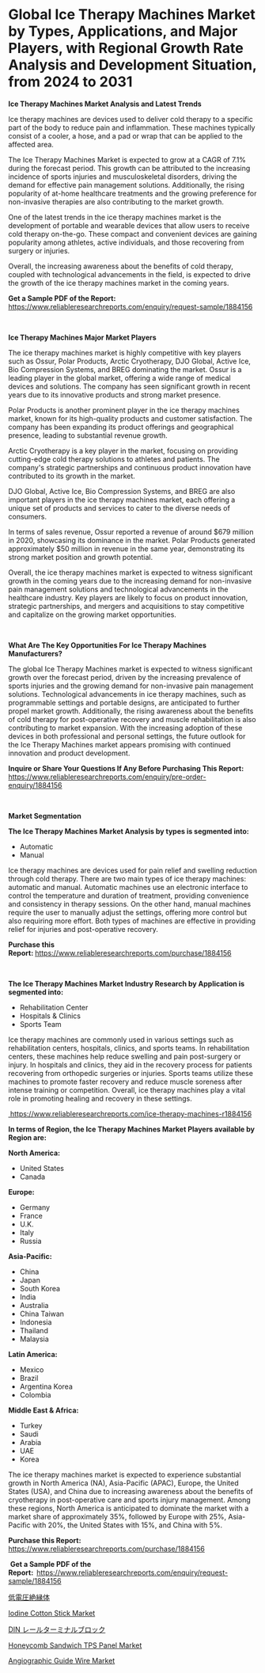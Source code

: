 <p><h1>Global Ice Therapy Machines Market by Types, Applications, and Major Players, with Regional Growth Rate Analysis and Development Situation, from 2024 to 2031</h1></p><p><strong>Ice Therapy Machines Market Analysis and Latest Trends</strong></p>
<p><p>Ice therapy machines are devices used to deliver cold therapy to a specific part of the body to reduce pain and inflammation. These machines typically consist of a cooler, a hose, and a pad or wrap that can be applied to the affected area.</p><p>The Ice Therapy Machines Market is expected to grow at a CAGR of 7.1% during the forecast period. This growth can be attributed to the increasing incidence of sports injuries and musculoskeletal disorders, driving the demand for effective pain management solutions. Additionally, the rising popularity of at-home healthcare treatments and the growing preference for non-invasive therapies are also contributing to the market growth.</p><p>One of the latest trends in the ice therapy machines market is the development of portable and wearable devices that allow users to receive cold therapy on-the-go. These compact and convenient devices are gaining popularity among athletes, active individuals, and those recovering from surgery or injuries.</p><p>Overall, the increasing awareness about the benefits of cold therapy, coupled with technological advancements in the field, is expected to drive the growth of the ice therapy machines market in the coming years.</p></p>
<p><strong>Get a Sample PDF of the Report:&nbsp;</strong> <a href="https://www.reliableresearchreports.com/enquiry/request-sample/1884156">https://www.reliableresearchreports.com/enquiry/request-sample/1884156</a></p>
<p>&nbsp;</p>
<p><strong>Ice Therapy Machines Major Market Players</strong></p>
<p><p>The ice therapy machines market is highly competitive with key players such as Ossur, Polar Products, Arctic Cryotherapy, DJO Global, Active Ice, Bio Compression Systems, and BREG dominating the market. Ossur is a leading player in the global market, offering a wide range of medical devices and solutions. The company has seen significant growth in recent years due to its innovative products and strong market presence.</p><p>Polar Products is another prominent player in the ice therapy machines market, known for its high-quality products and customer satisfaction. The company has been expanding its product offerings and geographical presence, leading to substantial revenue growth.</p><p>Arctic Cryotherapy is a key player in the market, focusing on providing cutting-edge cold therapy solutions to athletes and patients. The company's strategic partnerships and continuous product innovation have contributed to its growth in the market.</p><p>DJO Global, Active Ice, Bio Compression Systems, and BREG are also important players in the ice therapy machines market, each offering a unique set of products and services to cater to the diverse needs of consumers.</p><p>In terms of sales revenue, Ossur reported a revenue of around $679 million in 2020, showcasing its dominance in the market. Polar Products generated approximately $50 million in revenue in the same year, demonstrating its strong market position and growth potential.</p><p>Overall, the ice therapy machines market is expected to witness significant growth in the coming years due to the increasing demand for non-invasive pain management solutions and technological advancements in the healthcare industry. Key players are likely to focus on product innovation, strategic partnerships, and mergers and acquisitions to stay competitive and capitalize on the growing market opportunities.</p></p>
<p>&nbsp;</p>
<p><strong>What Are The Key Opportunities For Ice Therapy Machines Manufacturers?</strong></p>
<p><p>The global Ice Therapy Machines market is expected to witness significant growth over the forecast period, driven by the increasing prevalence of sports injuries and the growing demand for non-invasive pain management solutions. Technological advancements in ice therapy machines, such as programmable settings and portable designs, are anticipated to further propel market growth. Additionally, the rising awareness about the benefits of cold therapy for post-operative recovery and muscle rehabilitation is also contributing to market expansion. With the increasing adoption of these devices in both professional and personal settings, the future outlook for the Ice Therapy Machines market appears promising with continued innovation and product development.</p></p>
<p><strong>Inquire or Share Your Questions If Any Before Purchasing This Report:</strong> <a href="https://www.reliableresearchreports.com/enquiry/pre-order-enquiry/1884156">https://www.reliableresearchreports.com/enquiry/pre-order-enquiry/1884156</a></p>
<p>&nbsp;</p>
<p><strong>Market Segmentation</strong></p>
<p><strong>The Ice Therapy Machines Market Analysis by types is segmented into:</strong></p>
<p><ul><li>Automatic</li><li>Manual</li></ul></p>
<p><p>Ice therapy machines are devices used for pain relief and swelling reduction through cold therapy. There are two main types of ice therapy machines: automatic and manual. Automatic machines use an electronic interface to control the temperature and duration of treatment, providing convenience and consistency in therapy sessions. On the other hand, manual machines require the user to manually adjust the settings, offering more control but also requiring more effort. Both types of machines are effective in providing relief for injuries and post-operative recovery.</p></p>
<p><strong>Purchase this Report:&nbsp;</strong><a href="https://www.reliableresearchreports.com/purchase/1884156">https://www.reliableresearchreports.com/purchase/1884156</a></p>
<p>&nbsp;</p>
<p><strong>The Ice Therapy Machines Market Industry Research by Application is segmented into:</strong></p>
<p><ul><li>Rehabilitation Center</li><li>Hospitals & Clinics</li><li>Sports Team</li></ul></p>
<p><p>Ice therapy machines are commonly used in various settings such as rehabilitation centers, hospitals, clinics, and sports teams. In rehabilitation centers, these machines help reduce swelling and pain post-surgery or injury. In hospitals and clinics, they aid in the recovery process for patients recovering from orthopedic surgeries or injuries. Sports teams utilize these machines to promote faster recovery and reduce muscle soreness after intense training or competition. Overall, ice therapy machines play a vital role in promoting healing and recovery in these settings.</p></p>
<p><a href="https://www.reliableresearchreports.com/ice-therapy-machines-r1884156">&nbsp;https://www.reliableresearchreports.com/ice-therapy-machines-r1884156</a></p>
<p><strong>In terms of Region, the Ice Therapy Machines Market Players available by Region are:</strong></p>
<p>
    <p> <strong> North America: </strong>
        <ul>
            <li>United States</li>
            <li>Canada</li>
        </ul>
        </p> 
    <p> <strong> Europe: </strong>
        <ul>
            <li>Germany</li>
            <li>France</li>
            <li>U.K.</li>
            <li>Italy</li>
            <li>Russia</li>
        </ul>
        </p> 
    <p> <strong> Asia-Pacific: </strong>
        <ul>
            <li>China</li>
            <li>Japan</li>
            <li>South Korea</li>
            <li>India</li>
            <li>Australia</li>
            <li>China Taiwan</li>
            <li>Indonesia</li>
            <li>Thailand</li>
            <li>Malaysia</li>
        </ul>
        </p> 
    <p> <strong> Latin America: </strong>
        <ul>
            <li>Mexico</li>
            <li>Brazil</li>
            <li>Argentina Korea</li>
            <li>Colombia</li>
        </ul>
        </p> 
    <p> <strong> Middle East & Africa: </strong>
        <ul>
            <li>Turkey</li>
            <li>Saudi</li>
            <li>Arabia</li>
            <li>UAE</li>
            <li>Korea</li>
        </ul>
    </p>
    </p>
<p><p>The ice therapy machines market is expected to experience substantial growth in North America (NA), Asia-Pacific (APAC), Europe, the United States (USA), and China due to increasing awareness about the benefits of cryotherapy in post-operative care and sports injury management. Among these regions, North America is anticipated to dominate the market with a market share of approximately 35%, followed by Europe with 25%, Asia-Pacific with 20%, the United States with 15%, and China with 5%.</p></p>
<p><strong>Purchase this Report: </strong><a href="https://www.reliableresearchreports.com/purchase/1884156">https://www.reliableresearchreports.com/purchase/1884156</a></p>
<p>&nbsp;<strong>Get a Sample PDF of the Report:&nbsp;&nbsp;</strong><a href="https://www.reliableresearchreports.com/enquiry/request-sample/1884156">https://www.reliableresearchreports.com/enquiry/request-sample/1884156</a></p>
<p><strong></strong></p>
<p><p><a href="https://github.com/andym141978/Market-Research-Report-List-1/blob/main/438164250013.md">低電圧絶縁体</a></p><p><a href="https://github.com/joannagoyvaerts/Market-Research-Report-List-2/blob/main/iodine-cotton-stick-market.md">Iodine Cotton Stick Market</a></p><p><a href="https://medium.com/@rebekaanderson14/din%E3%83%AC%E3%83%BC%E3%83%AB%E7%AB%AF%E5%AD%90%E3%83%96%E3%83%AD%E3%83%83%E3%82%AF%E5%B8%82%E5%A0%B4-%E7%A8%AE%E9%A1%9E-%E3%82%A2%E3%83%97%E3%83%AA%E3%82%B1%E3%83%BC%E3%82%B7%E3%83%A7%E3%83%B3-%E5%9C%B0%E7%90%86%E3%81%AB%E3%82%88%E3%82%8B%E5%8C%85%E6%8B%AC%E7%9A%84%E8%A9%95%E4%BE%A1-dbeb0a174fd0">DIN レールターミナルブロック</a></p><p><a href="https://issuu.com/reportprime-2/docs/honeycomb-sandwich-tps-panel-market-size-2030.pptx">Honeycomb Sandwich TPS Panel Market</a></p><p><a href="https://github.com/lubmix/Market-Research-Report-List-2/blob/main/angiographic-guide-wire-market.md">Angiographic Guide Wire Market</a></p></p>